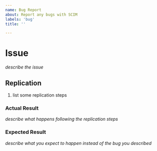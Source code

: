 ```yaml
---
name: Bug Report
about: Report any bugs with SCIM
labels: 'bug'
title: ''

---
```

# Issue
*describe the issue*

## Replication
1. list some replication steps

### Actual Result
*describe what happens following the replication steps*

### Expected Result
*describe what you expect to happen instead of the bug you described*
